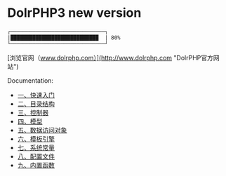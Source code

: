 DolrPHP3 new version
====================
    
    ┌──────────────────────────────┐
    |████████████████████████████  | 80%
    └──────────────────────────────┘

[浏览官网（www.dolrphp.com）](http://www.dolrphp.com "DolrPHP官方网站")

Documentation:
- [一、快速入门](https://github.com/joychao/DolrPHP/wiki/%E5%BF%AB%E9%80%9F%E5%85%A5%E9%97%A8)
- [二、目录结构](https://github.com/joychao/DolrPHP/wiki/%E7%9B%AE%E5%BD%95%E7%BB%93%E6%9E%84)
- [三、控制器](https://github.com/joychao/DolrPHP/wiki/%E6%8E%A7%E5%88%B6%E5%99%A8)
- [四、模型](https://github.com/joychao/DolrPHP/wiki/%E6%A8%A1%E5%9E%8B)
- [五、数据访问对象](https://github.com/joychao/DolrPHP/wiki/%E6%95%B0%E6%8D%AE%E8%AE%BF%E9%97%AE%E5%AF%B9%E8%B1%A1)
- [六、模板引擎](https://github.com/joychao/DolrPHP/wiki/%E6%A8%A1%E6%9D%BF%E5%BC%95%E6%93%8E)
- [七、系统常量](https://github.com/joychao/DolrPHP/wiki/%E7%B3%BB%E7%BB%9F%E5%B8%B8%E9%87%8F)
- [八、配置文件](https://github.com/joychao/DolrPHP/wiki/%E9%85%8D%E7%BD%AE%E6%96%87%E4%BB%B6)
- [九、内置函数]()
